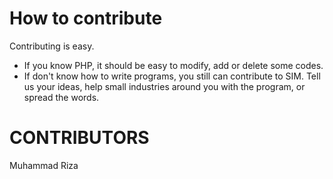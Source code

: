 How to contribute
===
Contributing is easy.
* If you know PHP, it should be easy to modify, add or delete some codes.
* If don't know how to write programs, you still can contribute to SIM. Tell us your ideas, help small industries around you with the program, or spread the words.

CONTRIBUTORS
===
Muhammad Riza